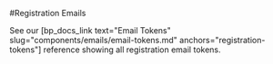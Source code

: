 #Registration Emails

See our [bp_docs_link text="Email Tokens" slug="components/emails/email-tokens.md" anchors="registration-tokens"] reference showing all registration email tokens.
